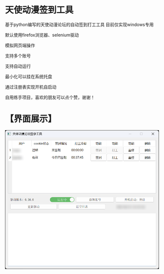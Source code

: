 # 天使动漫签到工具

基于python编写的天使动漫论坛的自动签到打工工具 目前仅实现windows专用

默认使用firefox浏览器、selenium驱动

模拟网页端操作

支持多个账号

支持自动运行

最小化可以挂在系统托盘

通过注册表实现开机自启动

自用练手项目，喜欢的朋友可以点个赞，谢谢！

# 【界面展示】
![界面展示](https://github.com/Rsshiki/tsdm_sign_tools/blob/master/picture/%E8%BF%90%E8%A1%8C%E7%95%8C%E9%9D%A2.png?raw=true)
